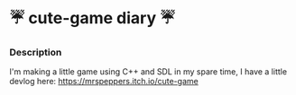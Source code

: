 # :umbrella: cute-game diary :umbrella:
### Description
I'm making a little game using C++ and SDL in my spare time, I have a little devlog here: https://mrspeppers.itch.io/cute-game 




